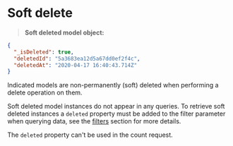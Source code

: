 # Soft delete

> **Soft deleted model object:**

```json
{
  "_isDeleted": true,
  "deletedId": "5a3683ea12d5a67dd0ef2f4c",
  "deletedAt": "2020-04-17 16:40:43.714Z"
}
```

Indicated models are non-permanently (soft) deleted when performing a delete operation on them.

Soft deleted model instances do not appear in any queries. To retrieve soft deleted instances a `deleted` property must be added to the filter parameter when querying data, see the [filters](#filters) section for more details.

The `deleted` property can't be used in the count request.
